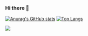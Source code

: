 ### Hi there 👋

[![Anurag's GitHub stats](https://github-readme-stats.vercel.app/api?username=salihozyurt&show_icons=true&theme=merko)](https://github.com/anuraghazra/github-readme-stats)
[![Top Langs](https://github-readme-stats.vercel.app/api/top-langs/?username=salihozyurt&theme=merko)](https://github.com/anuraghazra/github-readme-stats)

<a href="https://github.com/salihozyurt/github-readme-stats">
  <img align="center" src="https://github-readme-stats.vercel.app/api/pin/?username=salihozyurt&repo=github-readme-stats" />
</a>

<!--
**salihozyurt/salihozyurt** is a ✨ _special_ ✨ repository because its `README.md` (this file) appears on your GitHub profile.

Here are some ideas to get you started:

- 🔭 I’m currently working on ...
- 🌱 I’m currently learning ...
- 👯 I’m looking to collaborate on ...
- 🤔 I’m looking for help with ...
- 💬 Ask me about ...
- 📫 How to reach me: ...
- 😄 Pronouns: ...
- ⚡ Fun fact: ...
-->
